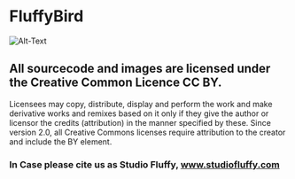 # FluffyBird


<img src="https://raw.githubusercontent.com/studio-fluffy/FluffyBird/main/TITEL.jpg" alt="Alt-Text" title="" />



## All sourcecode and images are licensed under the Creative Common Licence CC BY.
Licensees may copy, distribute, display and perform the work and make derivative works and remixes based on it only if they give the author or licensor the credits (attribution) in the manner specified by these. Since version 2.0, all Creative Commons licenses require attribution to the creator and include the BY element. 

### In Case please cite us as Studio Fluffy, www.studiofluffy.com 
